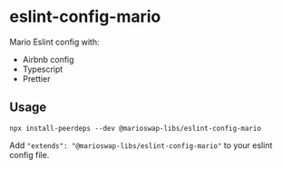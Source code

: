 # eslint-config-mario

Mario Eslint config with:

- Airbnb config
- Typescript
- Prettier

## Usage

```
npx install-peerdeps --dev @marioswap-libs/eslint-config-mario
```

Add `"extends": "@marioswap-libs/eslint-config-mario"` to your eslint config file.
